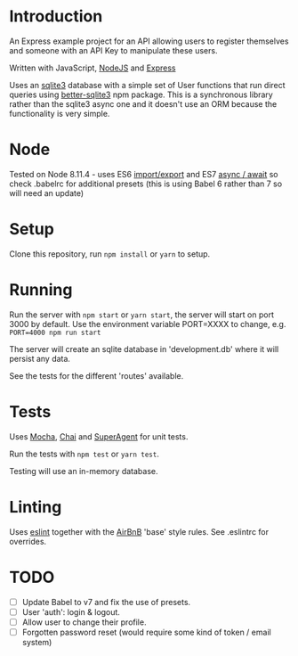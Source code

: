 # Introduction

An Express example project for an API allowing users to register themselves and someone with an API Key to manipulate these users.

Written with JavaScript, [NodeJS](https://nodejs.org) and [Express](https://expressjs.com/)

Uses an [sqlite3](https://sqlite.org) database with a simple set of User functions that run direct queries using [better-sqlite3](https://github.com/JoshuaWise/better-sqlite3) npm package.  This is a synchronous library rather than the sqlite3 async one and it doesn't use an ORM because the functionality is very simple.

# Node

Tested on Node 8.11.4 - uses ES6 [import/export](https://developer.mozilla.org/en-US/docs/Web/JavaScript/Reference/Statements/import) and ES7 [async / await](https://developer.mozilla.org/en-US/docs/Web/JavaScript/Reference/Statements/async_function) so check .babelrc for additional presets (this is using Babel 6 rather than 7 so will need an update)

# Setup

Clone this repository, run `npm install` or `yarn` to setup.

# Running

Run the server with `npm start` or `yarn start`, the server will start on port 3000 by default.  Use the environment variable PORT=XXXX to change, e.g.
`PORT=4000 npm run start`

The server will create an sqlite database in 'development.db' where it will persist any data.

See the tests for the different 'routes' available.

# Tests

Uses [Mocha](https://mochajs.org/), [Chai](http://www.chaijs.com/) and [SuperAgent](http://visionmedia.github.io/superagent/) for unit tests.

Run the tests with `npm test` or `yarn test`.

Testing will use an in-memory database.

# Linting

Uses [eslint](https://eslint.org/) together with the [AirBnB](https://github.com/airbnb/javascript) 'base' style rules.  See .eslintrc for overrides.

# TODO

 - [ ] Update Babel to v7 and fix the use of presets.
 - [ ] User 'auth': login & logout.
 - [ ] Allow user to change their profile.
 - [ ] Forgotten password reset (would require some kind of token / email system)